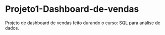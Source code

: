 # Projeto1-Dashboard-de-vendas
Projeto de dashboard de vendas feito durando o curso: SQL para análise de dados.
